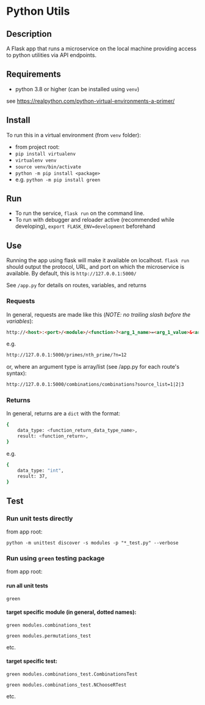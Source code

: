 # Python Utils

## Description
A Flask app that runs a microservice on the local machine providing
access to python utilities via API endpoints.

## Requirements

- python 3.8 or higher (can be installed using `venv`)

see https://realpython.com/python-virtual-environments-a-primer/

## Install

To run this in a virtual environment (from `venv` folder):

- from project root:
- `pip install virtualenv`
- `virtualenv venv`
- `source venv/bin/activate`
- `python -m pip install <package>`
- e.g. `python -m pip install green`


## Run

- To run the service, `flask run` on the command line.
- To run with debugger and reloader active (recommended while developing), 
`export FLASK_ENV=development` beforehand

## Use

Running the app using flask will make it available on localhost.
`flask run` should output the protocol, URL, and port on which the microservice is available. By
default, this is `http://127.0.0.1:5000/`

See `/app.py` for details on routes, variables, and returns

[//]: # (TODO: generate or auto-generate API documentation. Apparently Swagger for python 
is a thing? https://swagger.io/blog/api-development/automatically-generating-swagger-specifications-wi/)

### Requests
In general, requests are made like this (_NOTE: no trailing slash before the variables_):
```html
http://<host>:<port>/<module>/<function>?<arg_1_name>=<arg_1_value>&<arg_2_name>=<arg_2_value>&...
```
e.g.
```html
http://127.0.0.1:5000/primes/nth_prime/?n=12
```
or, where an argument type is array/list (see /app.py for each route's syntax):
```html
http://127.0.0.1:5000/combinations/combinations?source_list=1|2|3
```

### Returns
In general, returns are a `dict` with the format:
```bash
{
    data_type: <function_return_data_type_name>,
    result: <function_return>,
}
```
e.g.
```bash
{
    data_type: "int",
    result: 37,
}
```

## Test

### Run unit tests directly

from app root:

`python -m unittest discover -s modules -p "*_test.py" --verbose`

### Run using `green` testing package

from app root:

#### run all unit tests
`green`

#### target specific module (in general, dotted names):
`green modules.combinations_test`

`green modules.permutations_test`

etc.

#### target specific test:
`green modules.combinations_test.CombinationsTest`

`green modules.combinations_test.NChooseRTest`

etc.
